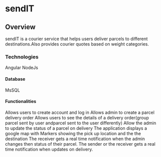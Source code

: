 # sendIT
## Overview
sendIT is a courier service that helps users deliver parcels to different destinations.Also provides courier quotes based on weight categories.

### Technologies
Angular
NodeJs

#### Database
MsSQL

#### Functionalities
Allows users to create account and log in
Allows admin to create a parcel delivery order
Allows users to see the details of a delivery order(group parcel sent by user andparcel sent to the user differently)
Allow the admin  to update the status of a parcel  on delivery
The application displays a google map with Markers showing the pick up location and the the destination
The receiver gets a real time notification when the admin changes then status of their parcel.
The sender or the receiver gets a real time notification when updates on delivery.